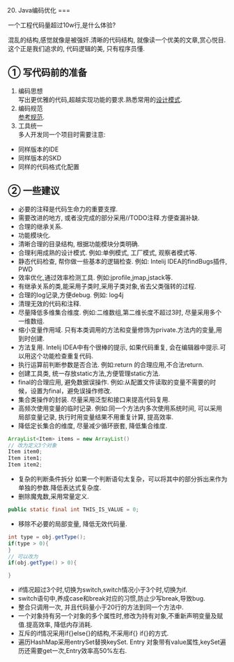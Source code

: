 20. Java编码优化
===

<div class="jumbotron">
<p>一个工程代码量超过10w行,是什么体验?</p>
<p>混乱的结构,感觉就像是被强奸.清晰的代码结构, 就像读一个优美的文章,赏心悦目.这个正是我们追求的, 代码逻辑的美, 只有程序员懂.
</p>
</div>


① 写代码前的准备
---

1. 编码思想   
写出更优雅的代码,超越实现功能的要求.熟悉常用的[设计模式](http://localhost/article/java/basic/Java设计模式.html).
2. 编码规范   
[参考规范](http://localhost/article/java/addenda/Java编码规范.html).
3. 工具统一   
多人开发同一个项目时需要注意:
* 同样版本的IDE
* 同样版本的SKD
* 同样的代码格式化配置

② 一些建议
---

* 必要的注释是代码生命力的重要支撑.
* 需要改进的地方, 或者没完成的部分采用//TODO注释.方便查漏补缺.
* 合理的继承关系.
* 功能模块化.
* 清晰合理的目录结构, 根据功能模块分类明确.
* 合理利用成熟的设计模式.
	例如:单例模式, 工厂模式, 观察者模式等.
* 静态代码检查, 帮你做一些基本的逻辑检查.
	例如: Intelij IDEA的findBugs插件, PWD
* 效率优化,通过效率检测工具.
	例如:jprofile,jmap,jstack等.
* 有继承关系的类,能采用子类时,采用子类对象,省去父类强转的过程.
* 合理的log记录,方便debug.
	例如: log4j
* 清理无效的代码和注释.
* 尽量降低多维集合维度.
	例如:二维数组,第二维长度不超过3时, 尽量采用多个一维数组.
* 缩小变量作用域.
	只有本类调用的方法和变量修饰为private.方法内的变量,用到时创建.
* 方法复用.
	Intelij IDEA中有个很棒的提示, 如果代码重复, 会在编辑器中提示.可以用这个功能检查重复代码.
* 执行运算前判断参数是否合法.
	例如:return 的合理应用,不合法return.
* 创建工具类, 统一存放static方法,方便管理static方法.	
* final的合理应用, 避免数据误操作.
	例如:从配置文件读取的变量不需要的时候，设置为final，避免误操作修改.
* 集合类操作的封装.
	尽量采用泛型和接口来提高代码复用.
* 高频次使用变量的临时记录.
	例如:同一个方法内多次使用系统时间, 可以采用局部变量记录, 执行时用变量结果不用重复计算, 提高效率.
* 降低定长集合的维度, 尽量减少循环嵌套, 降低集合维度.
```java
ArrayList<Item> items = new ArrayList()
// 改为定义3个对象
Item item0;
Item item1;
Item item2;
```
* 复杂的判断条件拆分
如果一个判断语句太复杂，可以将其中的部分拆出来作为单独的参数.降低表达式复杂度.
* 删除魔鬼数,采用常量定义.
```java
public static final int THIS_IS_VALUE = 0;
```
* 移除不必要的局部变量, 降低无效代码量.
```java
int type = obj.getType();
if(type > 0){
}
// 可以改为
if(obj.getType() > 0){

}
```
* if情况超过3个时,切换为switch,switch情况小于3个时,切换为if.
* switch语句中,养成case和break对应的习惯,防止少写break,导致bug.
* 整合只调用一次, 并且代码量小于20行的方法到同一个方法中.
* 一个对象持有另一个对象的多个属性时,修改为持有对象,不重新声明变量及赋值.提高效率, 降低内存消耗.
* 互斥的if情况采用if{}else{}的结构,不采用if{} if{}的方式.
* 遍历HashMap采用entrySet替换keySet.
	Entry 对象带有value属性,keySet遍历还需要get一次,Entry效率高50%左右.